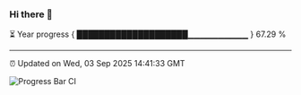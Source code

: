 ### Hi there 👋

⏳ Year progress { ████████████████████▁▁▁▁▁▁▁▁▁▁ } 67.29 %

---

⏰ Updated on Wed, 03 Sep 2025 14:41:33 GMT

![Progress Bar CI](https://github.com/IshwaranRudhara/GIT-ACTION/workflows/Progress%20Bar%20CI/badge.svg)
